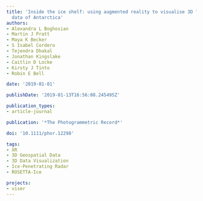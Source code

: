 ```yaml
---
title: 'Inside the ice shelf: using augmented reality to visualise 3D lidar and radar
  data of Antarctica'
authors:
- Alexandra L Boghosian
- Martin J Pratt
- Maya K Becker
- S Isabel Cordero
- Tejendra Dhakal
- Jonathan Kingslake
- Caitlin D Locke
- Kirsty J Tinto
- Robin E Bell

date: '2019-01-01'

publishDate: '2019-01-13T16:56:08.245495Z'

publication_types:
- article-journal

publication: '*The Photogrammetric Record*'

doi: '10.1111/phor.12298'

tags:
- XR
- 3D Geospatial Data
- 3D Data Visualization
- Ice-Penetrating Radar
- ROSETTA-Ice

projects:
- viser
---
```

